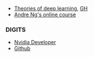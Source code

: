 + [Theories of deep learning](https://stats385.github.io/), [GH](https://github.com/stats385/stats385.github.io)
+ [Andre Ng's online course](https://www.coursera.org/specializations/deep-learning)

### DIGITS

+ [Nvidia Developer](https://developer.nvidia.com/digits)
+ [Github](https://github.com/NVIDIA/DIGITS)
